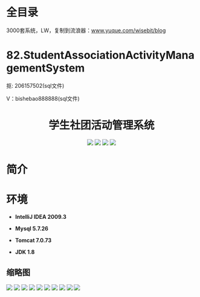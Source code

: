 # 全目录

3000套系统，LW，复制到流浪器：www.yuque.com/wisebit/blog
# 82.StudentAssociationActivityManagementSystem

<p>抠: 206157502(sql文件)</p>
<p>V：bishebao888888(sql文件)</p>

<p><h1 align="center">学生社团活动管理系统</h1></p>


<p align="center">
	<img src="https://img.shields.io/badge/jdk-1.8-orange.svg"/>
    <img src="https://img.shields.io/badge/spring-5.x-lightgrey.svg"/>
    <img src="https://img.shields.io/badge/springmvc-3.x-blue.svg"/>
    <img src="https://img.shields.io/badge/mybatis-3.x-yellow.svg"/>
</p>


# 简介



# 环境

- <b>IntelliJ IDEA 2009.3</b>

- <b>Mysql 5.7.26</b>

- <b>Tomcat 7.0.73</b>

- <b>JDK 1.8</b>




## 缩略图

![](https://bitwise.oss-cn-heyuan.aliyuncs.com/2024/9/10/6af75ec7-bbc2-486f-baf3-05b6073b6d9b.png)
![](https://bitwise.oss-cn-heyuan.aliyuncs.com/2024/9/10/ee967c84-eef0-4861-a2c6-f30683e26ae0.png)
![](https://bitwise.oss-cn-heyuan.aliyuncs.com/2024/9/10/f188f0f0-e5ec-44c9-a02c-cfd29df67712.png)
![](https://bitwise.oss-cn-heyuan.aliyuncs.com/2024/9/10/729d56ed-1171-433c-b511-bc7ed9014b26.png)
![](https://bitwise.oss-cn-heyuan.aliyuncs.com/2024/9/10/147e329d-0c21-492c-9858-1b8c9a233402.png)
![](https://bitwise.oss-cn-heyuan.aliyuncs.com/2024/9/10/9261ac31-3810-4c21-b68d-5bff68144c02.png)
![](https://bitwise.oss-cn-heyuan.aliyuncs.com/2024/9/10/33c12c45-4930-4d3f-b183-a83bfe5a1d5f.png)
![](https://bitwise.oss-cn-heyuan.aliyuncs.com/2024/9/10/5f3f418d-c3d5-4e70-9f03-f1f9b5d92537.png)
![](https://bitwise.oss-cn-heyuan.aliyuncs.com/2024/9/10/f36010bf-845a-4ff9-99ab-7c0feb5f3c17.png)
![](https://bitwise.oss-cn-heyuan.aliyuncs.com/2024/9/10/3a06ac7e-9907-4aa7-8276-b6f6192048f5.png)



